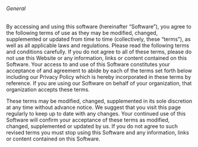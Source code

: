 ###### General

By accessing and using this software (hereinafter “Software”),
you agree to the following terms of use as they may be modified, changed,
supplemented or updated from time to time (collectively, these “terms”),
as well as all applicable laws and regulations.
Please read the following terms and conditions carefully.
If you do not agree to all of these terms, please do not use this Website or any information,
links or content contained on this Software.
Your access to and use of this Software constitutes your acceptance of and agreement to abide
by each of the terms set forth below including our Privacy Policy which is hereby incorporated
in these terms by reference. If you are using our Software on behalf of your organization,
that organization accepts these terms.

These terms may be modified, changed, supplemented in its sole discretion at any time without
advance notice. We suggest that you visit this page regularly to keep up to date with any changes.
Your continued use of this Software will confirm your acceptance of these terms as modified,
changed, supplemented or updated by us. If you do not agree to such revised terms you must stop using
this Software and any information, links or content contained on this Software.